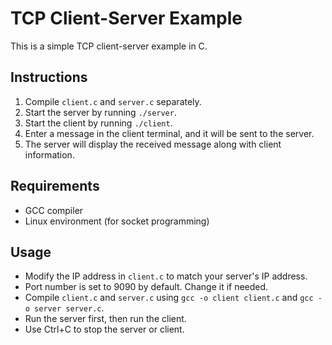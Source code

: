 # TCP Client-Server Example

This is a simple TCP client-server example in C.

## Instructions

1. Compile `client.c` and `server.c` separately.
2. Start the server by running `./server`.
3. Start the client by running `./client`.
4. Enter a message in the client terminal, and it will be sent to the server.
5. The server will display the received message along with client information.

## Requirements

- GCC compiler
- Linux environment (for socket programming)

## Usage

- Modify the IP address in `client.c` to match your server's IP address.
- Port number is set to 9090 by default. Change it if needed.
- Compile `client.c` and `server.c` using `gcc -o client client.c` and `gcc -o server server.c`.
- Run the server first, then run the client.
- Use Ctrl+C to stop the server or client.


